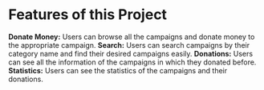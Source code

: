 # Features of this Project

**Donate Money:** Users can browse all the campaigns and donate money to the appropriate campaign.
**Search:** Users can search campaigns by their category name and find their desired campaigns easily.
**Donations:** Users can see all the information of the campaigns in which they donated before.
**Statistics:** Users can see the statistics of the campaigns and their donations.
